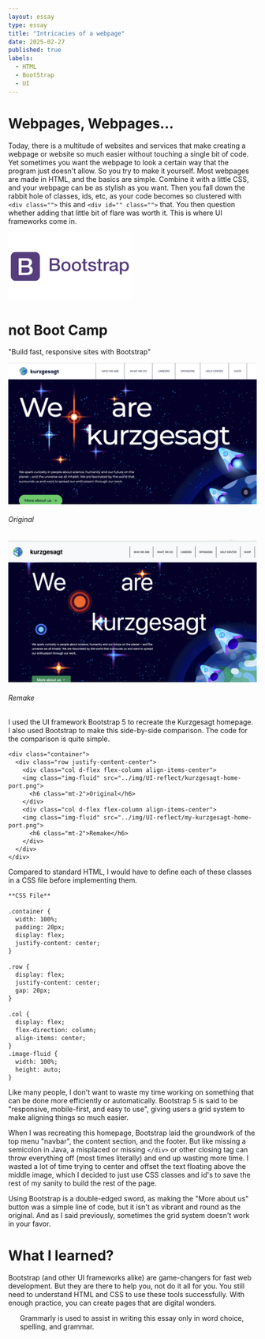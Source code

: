 ```yaml
---
layout: essay
type: essay
title: "Intricacies of a webpage"
date: 2025-02-27
published: true
labels:
  - HTML
  - BootStrap
  - UI
---
```


# Webpages, Webpages...
Today, there is a multitude of websites and services that make creating a webpage or website so much easier without touching a single bit of code. Yet sometimes you want the webpage to look a certain way that the program just doesn't allow. So you try to make it yourself. Most webpages are made in HTML, and the basics are simple. Combine it with a little CSS, and your webpage can be as stylish as you want. Then you fall down the rabbit hole of classes, ids, etc, as your code becomes so clustered with `<div class="">` this and `<div id="" class="">` that. You then question whether adding that little bit of flare was worth it. This is where UI frameworks come in. 

<div class="container">
  <div class="row align-items-center">
    <div class="col-auto">
      <img width="250px" class="rounded pe-4" src="../img/UI-reflect/bootstrap-logo.png">
    </div>
    <div class="col">
      <h1>not Boot Camp</h1>
    </div>
  </div>
</div>


"Build fast, responsive sites with Bootstrap"


<div class="container">
  <div class="row justify-content-center">
    <div class="col d-flex flex-column align-items-center">
    <img class="img-fluid" src="../img/UI-reflect/kurzgesagt-home-port.png">
      <h6 class="mt-2">Original</h6>
    </div>
    <div class="col d-flex flex-column align-items-center">
    <img class="img-fluid" src="../img/UI-reflect/my-kurzgesagt-home-port.png">
      <h6 class="mt-2 text-align-left">Remake</h6>
    </div>
  </div>
</div>


I used the UI framework Bootstrap 5 to recreate the Kurzgesagt homepage. I also used Bootstrap to make this side-by-side comparison. The code for the comparison is quite simple.

```
<div class="container">
  <div class="row justify-content-center">
    <div class="col d-flex flex-column align-items-center">
    <img class="img-fluid" src="../img/UI-reflect/kurzgesagt-home-port.png">
      <h6 class="mt-2">Original</h6>
    </div>
    <div class="col d-flex flex-column align-items-center">
    <img class="img-fluid" src="../img/UI-reflect/my-kurzgesagt-home-port.png">
      <h6 class="mt-2">Remake</h6>
    </div>
  </div>
</div>
```
Compared to standard HTML, I would have to define each of these classes in a CSS file before implementing them.
```
**CSS File**

.container {
  width: 100%;
  padding: 20px;
  display: flex;
  justify-content: center;
}

.row {
  display: flex;
  justify-content: center;
  gap: 20px;
}

.col {
  display: flex;
  flex-direction: column;
  align-items: center;
}
.image-fluid {
  width: 100%;
  height: auto;
}
```

Like many people, I don't want to waste my time working on something that can be done more efficiently or automatically. Bootstrap 5 is said to be "responsive, mobile-first, and easy to use", giving users a grid system to make aligning things so much easier. 

When I was recreating this homepage, Bootstrap laid the groundwork of the top menu "navbar", the content section, and the footer. But like missing a semicolon in Java, a misplaced or missing `</div>` or other closing tag can throw everything off (most times literally) and end up wasting more time. I wasted a lot of time trying to center and offset the text floating above the middle image, which I decided to just use CSS classes and id's to save the rest of my sanity to build the rest of the page. 

Using Bootstrap is a double-edged sword, as making the "More about us" button was a simple line of code, but it isn't as vibrant and round as the original. And as I said previously, sometimes the grid system doesn't work in your favor. 

# What I learned?
Bootstrap (and other UI frameworks alike) are game-changers for fast web development. But they are there to help you, not do it all for you. You still need to understand HTML and CSS to use these tools successfully. With enough practice, you can create pages that are digital wonders. 

<ul>Grammarly is used to assist in writing this essay only in word choice, spelling, and grammar.</ul>
